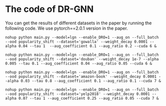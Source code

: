 # The code of DR-GNN
You can get the results of different datasets in the paper by running the following code. We use pytorch==2.0.1 version in the paper.
```
nohup python main.py --model=lgn --enable_DRO=1 --aug_on --full_batch --ood popularity_shift --dataset='gowalla' --weight_decay 0.0001 --alpha 0.04 --tau 1  --aug_coefficient 0.1 --aug_ratio 0.2 --cuda 6 &
```
```
nohup python main.py --model=lgn --enable_DRO=1 --aug_on --full_batch --ood popularity_shift --dataset='douban' --weight_decay 1e-7 --alpha 0.005 --tau 0.1 --aug_coefficient 0.04 --aug_ratio 0.05 --cuda 6 &
```
```
nohup python main.py --model=lgn --enable_DRO=1 --aug_on --full_batch --ood popularity_shift --dataset='amazon-book' --weight_decay 0.0001 --alpha 0.03 --tau 0.8 --aug_coefficient 0.1 --aug_ratio 0.1 --cuda 7 &
```
```
nohup python main.py --model=lgn --enable_DRO=1 --aug_on --full_batch --ood popularity_shift --dataset='yelp2018' --weight_decay 0.0001 --alpha 0.07 --tau 1 --aug_coefficient 0.25 --aug_ratio 0.05 --cuda 7 &
```
